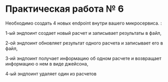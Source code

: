 # Практическая работа № 6

Необходимо создать 4 новых endpoint  внутри вашего микросервиса. :

1-ый эндпоинт создает новый расчет и записывает результаты в файл, 

2-ой эндпоинт обновляет результат одного расчета и записывает его в файл, 

3-ий эндпоинт получает информацию об одном расчете и возвращает информацию о нем в виде джейсона, 

4-ый эндпоинт удаляет один из расчетов 
